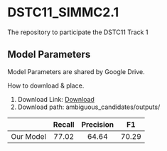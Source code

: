 # DSTC11_SIMMC2.1
The repository to participate the DSTC11 Track 1

## Model Parameters
Model Parameters are shared by Google Drive.

How to download & place.
1. Download Link: [Download](https://drive.google.com/file/d/1rrJkBCwXrDHvOXesNVv5YQjS50xdZdlB/view?usp=sharing)
2. Download path: ambiguous_candidates/outputs/
  
|                | Recall | Precision |    F1    |
| :------------: | :----: | :-------: | :------: | 
| Our Model      |  77.02 |   64.64   |   70.29  |